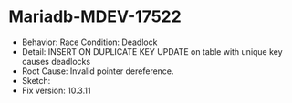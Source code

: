# Mariadb-MDEV-17522
- Behavior: Race Condition: Deadlock
- Detail: INSERT ON DUPLICATE KEY UPDATE on table with unique key causes deadlocks
- Root Cause: Invalid pointer dereference.
- Sketch: 
- Fix version: 10.3.11